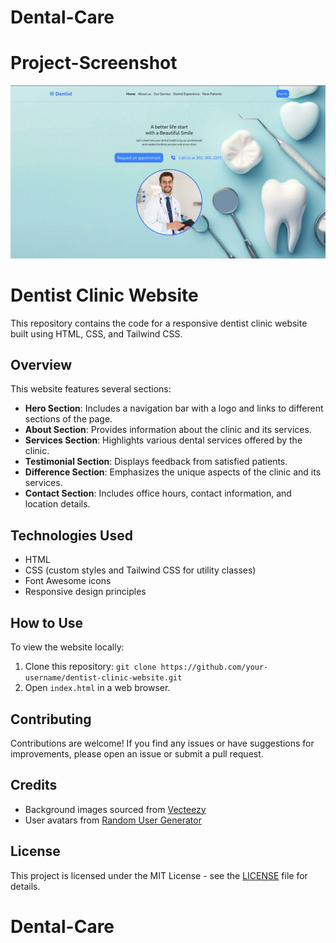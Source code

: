 # Dental-Care

# Project-Screenshot

![Project Screenshot](https://github.com/jaysisharma/Dental-Care/raw/main/assets/images/demo.png)


# Dentist Clinic Website
This repository contains the code for a responsive dentist clinic website built using HTML, CSS, and Tailwind CSS.

## Overview

This website features several sections:

- **Hero Section**: Includes a navigation bar with a logo and links to different sections of the page.
- **About Section**: Provides information about the clinic and its services.
- **Services Section**: Highlights various dental services offered by the clinic.
- **Testimonial Section**: Displays feedback from satisfied patients.
- **Difference Section**: Emphasizes the unique aspects of the clinic and its services.
- **Contact Section**: Includes office hours, contact information, and location details.

## Technologies Used

- HTML
- CSS (custom styles and Tailwind CSS for utility classes)
- Font Awesome icons
- Responsive design principles

## How to Use

To view the website locally:

1. Clone this repository: `git clone https://github.com/your-username/dentist-clinic-website.git`
2. Open `index.html` in a web browser.

## Contributing

Contributions are welcome! If you find any issues or have suggestions for improvements, please open an issue or submit a pull request.

## Credits

- Background images sourced from [Vecteezy](https://www.vecteezy.com/)
- User avatars from [Random User Generator](https://randomuser.me/)

## License

This project is licensed under the MIT License - see the [LICENSE](LICENSE) file for details.
# Dental-Care

